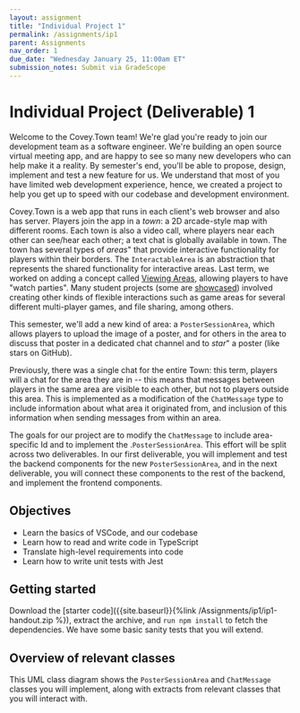 ```yaml
---
layout: assignment
title: "Individual Project 1"
permalink: /assignments/ip1
parent: Assignments
nav_order: 1
due_date: "Wednesday January 25, 11:00am ET"
submission_notes: Submit via GradeScope
---
```


# Individual Project (Deliverable) 1

Welcome to the Covey.Town team! 
We're glad you're ready to join our development team as a software engineer. 
We're building an open source virtual meeting app, and are happy to see so many new developers who can help make it a reality. 
By semester's end, you'll be able to propose, design, implement and test a new feature for us.
We understand that most of you have limited web development experience, hence, we created a project to help you get up to speed with our codebase and development environment.

Covey.Town is a web app that runs in each client's web browser and also has server. 
Players join the app in a *town*: a 2D arcade-style map with different rooms.
Each town is also a video call, where players near each other can see/hear each other; a text chat is  globally available in town. 
The town has several types of *areas*" that provide interactive functionality for players within their borders. 
The `InteractableArea` is an abstraction that represents the shared functionality for interactive areas. 
Last term, we worked on adding a concept called [Viewing Areas](https://neu-se.github.io/CS4530-Fall-2022/assignments/ip2), allowing players to have "watch parties".
Many student projects (some are [showcased](https://neu-se.github.io/CS4530-Fall-2022/assignments/project-showcase)) involved creating other kinds of flexible interactions such as game areas for several different multi-player games, and file sharing, among others.

This semester, we'll add a new kind of area: a `PosterSessionArea`, which allows players to upload the image of a poster, and for others in the area to discuss that poster in a dedicated chat channel and to *star*" a poster (like stars on GitHub).

Previously, there was a single chat for the entire Town: this term, players will a chat for the area they are in -- this means that messages between players in the same area are visible to each other, but not to players outside this area. 
This is implemented as a modification of the `ChatMessage` type to include information about what area it originated from, and inclusion of this information when sending messages from within an area.

The goals for our project are to modify the `ChatMessage` to include area-specific Id and to implement the .`PosterSessionArea`.  This effort will be split across two deliverables. 
In our first deliverable, you will implement and test the backend components for the new `PosterSessionArea`, and in the next deliverable, you will connect these components to the rest of the backend, and implement the frontend components. 

## Objectives

* Learn the basics of VSCode, and our codebase
* Learn how to read and write code in TypeScript
* Translate high-level requirements into code
* Learn how to write unit tests with Jest

## Getting started 

Download the [starter code]({{site.baseurl}}{%link /Assignments/ip1/ip1-handout.zip %}), extract the archive, and `run npm install` to fetch the dependencies. 
We have some basic sanity tests that you will extend.

## Overview of relevant classes

This UML class diagram shows the `PosterSessionArea` and `ChatMessage` classes you will implement, along with  extracts from relevant classes that you will interact with. 
<script src="{{site.baseurl}}/assets/js/mermaid.min.js" />
<div class="mermaid">
 %%{init: { 'theme':'forest', } }%%
classDiagram
   class InteractableArea {
       +string id
       ~Player[] _occupants
       +string[] occupantsByID
       +boolean isActive
       +BoundingBox boundingBox
       +add(player: Player)
       +remove(player: Player)
       +addPlayersWithinBounds(allPlayers: Player[])
       +toModel()
       +contains(location: PlayerLocation)
       +overlaps(otherInteractable: Interactable)
       #_emitAreaChanged()
   }

   class ViewingArea {
       +string video
       +number progress
       +boolean isPlaying
       +updateModel(updatedModel:ViewingAreaModel)
       +fromMapObject(mapObject, townEmitter)
   }

   class ConversationArea {
       +string? topic
       +fromMapObject(mapObject, townEmitter)
   }
   class BoundingBox {
       +number x
       +number y
       +number width
       +number height
   }
   class Player {
       +PlayerLocation location
       +string id
       +string username
   }
   class PlayerLocation {
       +number x
       +number y
       +Direction rotation
       +boolean moving
       +string? interactableID
   }
   class Town {
       +string townID
       +string friendlyName
       +InteractableArea[] interactables
       +Player[] players
       +void initializeMap(mapFile: string)
   }
   class TownEmitter {
       +void emit(eventName: ServerToClientEvents, eventData)
   }
   class ServerToClientEvents {
       +void playerMoved(movedPlayer: Player)
       +void interactableUpdate(updatedInteractable: Interactable)
   }
   ViewingArea ..|> InteractableArea
   ConversationArea ..|> InteractableArea
   InteractableArea o-- BoundingBox
   InteractableArea o-- Player
   InteractableArea o-- TownEmitter
   Player o-- PlayerLocation
   Town o-- Player
   Town o-- InteractableArea
   Town o-- TownEmitter
   TownEmitter -- ServerToClientEvents
</div>

## Grading

You will be scored out of 100 points, 90 of which are automatically awarded by the grading script, the remaining 10 are manually awarded.

Your code will be evaluated for linter errors and warnings. Submissions that have *any* linter errors will automatically receive a grade of 0. **Do not wait to run the linter until the last minute**. To check for linter errors, run the command `npm run lint` from the terminal. The handout contains the eslint configuration used by our grading script.

Your code will be automatically evaluated for functional correctness by a test suite that expands on the core tests that are distributed in the handout. 

Your tests will be automatically evaluated for functional correctness by a process that will inject bugs into our reference solution: to receive full marks your tests must detect a minimum number of injected bugs. 

You will __not__ receive detailed feedback on which injected bugs you do or do not find, and you will __not__ receive detailed feedback on which tests you do or do not pass.

The autograding script will impose a strict rate limit of 5 submissions per 24 hours.
Submissions that fail to grade will not count against the quota.
This limit exists to encourage you to start early on this assignment: from experience this assignment should take between 3-15 hours.

If you start early, you will be able to take full advantage of the resources that we provide to help you succeed: office hours, Piazza and a greater total number of submission attempts.

Your code will be manually evaluated for conformance to our course [style guide]({{ site.baseurl }}{% link style.md %}) (10 points):
* Names (e.g. local variables, methods, etc.) follow our naming conventions
* No unused variables
* Public properties and methods (other than getters, setters, and constructors) are documented with JSDoc-style comments
* No duplicated code that could have been refactored into a shared method.

We will deduct two points for each violation.

## Implementation Tasks

This deliverable has four parts.  Complete the work one part at a time, in order.

### Task 1: Extend chat messages (S points total)

The `ChatMessage` type represents the information passed along with the message contents when a `Player` sends a message.
To enable area-specific chats, we are adding the identifier of the `InteractableArea` as an `interactableId` field to the `ChatMessage` (or `undefined` if the `Player` is not in an `InteractableArea`). 
The server should forward messages only if the `interactableId` of the message is the same as that of player's location. 

To demonstrate your understanding, add tests to `Town.test.ts`. As an example, we’ve included the test `'Forwards chat messages to players with the same ID as the message ID'`. 

Grading:
* modify server to send messagebs to clients with the same `interactableId` as the player/message.
* message-passing test in `Town` should run, once the new field is added (XS points)
* add tests to `InteractableArea` (M points)

### Task 2: Add the PosterSessionArea (L points total)

The `PosterSessionArea` specializes `InteractableArea` to store three properties: poster (a string with the contents of the poster file to be viewed or undefined if none is set), stars (the number of stars that other players have given this poster, starting at 0), and title (a string with the title of the poster or undefined if no poster is set).

Like the other areas, the `PosterSessionArea` specializes the behavior of `remove`, in this case setting the poster image and title properties to `undefined`, stars to 0, and emitting this update to the players in the town when the last player leaves the `PosterSessionArea`.

The `PosterSessionArea`, like the `ViewingArea`, adds a new method, `updateModel`, used in the next deliverable to update the state while clients are interacting with the poster (e.g., starring it).
{::options parse_block_html="true" /}
<details><summary markdown="span">View the specification for these methods</summary>
{% highlight typescript %}

/**
 * Removes a player from this poster session area.
 * When the last player leaves, this method clears the poster 
 * and its title, resets stars, and emits to all players in the Town.
 * @param player to be removed
 */
public remove(player: Player): void;

/**
 * Updates the state of this instance, setting the poster, title, 
 * and stars properties
 * @param posterSessionArea updated model 
 */
public updateModel({ poster, title, stars}: PosterSessionAreaModel);

/**
 * Convert this instance to a simple PosterSessionAreaModel suitable 
 * for transporting over a socket to a client (i.e., serializable).
 */
public toModel(): PosterSessionAreaModel;

/**
 * Creates a new PosterSessionArea object in the town map.
 * @param mapObject a ITiledMapObject that is the rectangle in which this viewing 
 * area exists
 * @param townEmitter An emitter used to broadcast updates to players in the town
 */
public static fromMapObject(obj: ITiledMapObject, emitter: TownEmitter): PosterSessionArea;

{% endhighlight %}
</details>

Grading:
* add the correct fields/getters/setters to the class: L points
* implement `remove`: M points
* implement `updateModel`: XS points
* implement `toModel`: XS points
* implement `fromMapObject`: XS points
* test `updateModel`: XS points
* test `toModel`: XS points
* test `fromMapObject`: XS points
* test `remove`: XS points

### Task 3: Add a REST API (M points)

We now turn to the public-facing web service APIs that the client can directly invoke.

These methods are located in two files:
* `src/town/Town.ts` (`socket.on('interactableUpdate')` handler and `addPosterSessionArea`)
* `src/town/TownsController.ts` (`createPosterSessionArea`, `incrementPosterAreaStars`, `getPosterAreaImageContents`)
The `socket.on` handler is automatically invoked by the socket-io library when an event is received from a remote client. 
The `createPosterSessionArea` function is automatically invoked by the tsoa REST middleware when a REST request is made by a remote client. 

To run the tests for this part, run the command `npm test TestName`, where `TestName` is either `Town.test` or `TownsController`.

<details><summary markdown="span">View the specification for these methods</summary>
{% highlight typescript %}
// src/town/Town.ts

/**
   * Creates a new poster session area in this town if there is not currently an 
   * active one with the same Id. The poster session area Id must match the name 
   * of a poster session area that exists in this town's map, and the poster 
   * session area must not already have a poster image set.
   *
   * If successful creating the poster session area, this method:
   *   - Adds any players who are in the region defined by the poster 
   * session area to it
   *   - Notifies players in the town that the area has been updated 
   * by emitting an interactableUpdate event
   *
   * @param area Information describing the poster session area to create.
   *
   * @returns True if the area was created or false if there is no known poster 
   * session area with that Id or if there is already an active area with that 
   * Id or if there is no poster image and title specified
   */
  public addPosterSessionArea(area: PosterSessionAreaModel): boolean

// src/town/TownsController.ts
  /**
   * Creates a poster session area in a given town
   *
   * @param townID ID of the town in which to create the new poster area
   * @param sessionToken session token of the player making the request, must
   *        match the session token returned when the player joined the town
   * @param requestBody The new poster session area to create
   *
   * @throws InvalidParametersError if the session token is not valid, or if 
   * the poster session area could not be created
   */
  @Post('{townID}/posterSessionArea')
  @Response<InvalidParametersError>(400, 'Invalid values specified')
  public async createPosterSessionArea(
    @Path() townID: string,
    @Header('X-Session-Token') sessionToken: string,
    @Body() requestBody: PosterSessionArea,
  ): Promise<void>

/**
   * Gets the image contents of a given poster session area in a given town
   *
   * @param townID ID of the town in which to get the poster session area image 
   * contents
   * @param posterSessionId interactable ID of the poster session
   * @param sessionToken session token of the player making the request, must
   *        match the session token returned when the player joined the town
   *
   * @throws InvalidParametersError if the session token is not valid, or if 
   * the poster session specified does not exist
   */
   @Patch('{townID}/{posterSessionId}')
   @Response<InvalidParametersError>(400, 'Invalid values specified')
   public async getPosterAreaImageContents(
     @Path() townID: string,
     @Path() posterSessionId: string,
     @Header('X-Session-Token') sessionToken: string,
   ): Promise<string | undefined>

/**
   * Increment the stars of a given poster session area in a given town, as long as 
   * there is a poster image
   *
   * @param townID ID of the town in which to get the poster session area image 
   * contents
   * @param posterSessionId interactable ID of the poster session
   * @param sessionToken session token of the player making the request, must
   *        match the session token returned when the player joined the town
   *
   * @throws InvalidParametersError if the session token is not valid, or if the
   * poster session specified does not exist, or if the poster session specified 
   * does not have an image 
   */
    @Patch('{townID}/{posterSessionId}')
    @Response<InvalidParametersError>(400, 'Invalid values specified')
    public async incrementPosterAreaStars(
      @Path() townID: string,
      @Path() posterSessionId: string,
      @Header('X-Session-Token') sessionToken: string,
    ): Promise<void>

// src/town/Town.ts
// Set up a listener to process updates to interactables.
// Currently only knows how to process updates for ViewingAreas 
// and PosterSessionAreas, and ignores any other updates for any 
// other kind of interactable. 
// For ViewingAreas and PosterSessionAreas: Uses the 'newPlayer' 
// object's 'townEmitter' to forward the interactableUpdate to the 
// other players in the town. Also dispatches an updateModel call 
// to the viewingArea or posterSessionArea that corresponds to the 
// interactable being updated. Does not throw an error if the 
// specified viewing area or poster session area does not exist.
  socket.on('interactableUpdate', (update: Interactable) => {});

{% endhighlight %}

</details>

Grading for implementation tasks:
* `socket.on(`interactableArea')`: XS points
* `addPosterSessionArea`: S points
* `createPosterSessionArea`: S points
* `getPosterAreaImageContents`: S points
* `incrementPosterAreaStars`: S points
  
Grading for testing tasks:
* `createPosterSessionArea`: S points
* `getPosterAreaImageContents`: S points
* `incrementPosterAreaStars`: S points


### Task 3: Add method createInteractablesFromMap (S points total)

Your last task is to implement a function to validate the `InteractableArea`s defined in the town's map file and populate the `Town` with instances of `ViewingArea`, `ConversationArea`, and `PosterSessionArea` to represent those areas. Implement this function in the method `initializeFromMap` in `src/town/Town.ts`. 

We provided you with a test case for some of the basic functionality of this function. Add tests in the same `describe` block as the existing one in `src/town/Town.test.ts`. To run these tests, type `npx jest --watch Town.test`.

The function takes a `ITiledMap` object; you can learn more about the structure from reviewing the type definition, from the [Tiled JSON Map Format Specification](https://doc.mapeditor.org/en/stable/reference/json-map-format/), and from the example provided in the test case for `initializeFromMap`. The specific *layer* of the map that you are looking for will be of the type `ITiledMapObjectLayer`. The object layer will list all of the objects. The `type` property of each object in that layer identifies it as a `ViewingArea`, `ConversationArea`, or other - you can ignore any others.

The grading script will run two integration tests as part of grading this task. The integration tests check every method that you were required to complete. These two tests are clearly identified as integration tests in the grading output. 
Do *not* try to replicate these integration tests in your tests for `initializeFromMap`. We will *only* grade your tests for `initializeFromMap` on their ability to find defects in our implementation of `initializeFromMap`, and *not* in any other functions.

Grading:
* correct implementation (M points)
* tests (M points)

## Submission Instructions

Submit your assignment in GradeScope. The easiest way to get into GradeScope the first time is to first sign into 
[Canvas](https://northeastern.instructure.com/courses/133054) and then click the link on our course for "GradeScope". 
You should then also have the option to create an account on GradeScope (if you don't already have one) so that you can log in to GradeScope directly.
Please contact the instructors immediately if you have difficulty accessing the course on GradeScope.

To submit your assignment: upload *only* the files:
* `src/town/InteractableArea.ts` 
* `src/town/InteractableArea.test.ts` 
* `src/town/ConversationArea.ts` 
* `src/town/ConversationArea.test.ts` 
* `src/town/ViewingArea.ts` 
* `src/town/ViewingArea.test.ts` 
* `src/town/PosterSessionArea.ts` 
* `src/town/PosterSessionArea.test.ts` 
* `src/town/Town.test.ts` 
* `src/town/Town.ts` 
* `src/town/TownsController.test.ts` 
* `src/town/TownsController.ts` 

The grading script accepts any subset of these files. 
GradeScope will *not* include code style points, it will show 0 for this until graded manually. Grading can take time if the machine is busy. 
GradeScope can provide feedback on at most 5 submissions per-24-hours per-student. Test on your local machine; do *not* rely on GradeScope for providing grading feedback.